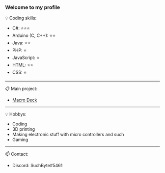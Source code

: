### Welcome to my profile

💡 Coding skills:
- C#: ⭐⭐⭐
- Arduino (C, C++): ⭐⭐
- Java: ⭐⭐
- PHP: ⭐
- JavaScript: ⭐
- HTML: ⭐⭐
- CSS: ⭐
---
📋 Main project:
- [Macro Deck](https://github.com/SuchByte/Macro-Deck)
---
💡 Hobbys:
- Coding
- 3D printing
- Making electronic stuff with micro controllers and such
- Gaming
---
📫 Contact:
- Discord: SuchByte#5461

<!--
**SuchByte/SuchByte** is a ✨ _special_ ✨ repository because its `README.md` (this file) appears on your GitHub profile.

Here are some ideas to get you started:

- 🔭 I’m currently working on ...
- 🌱 I’m currently learning ...
- 👯 I’m looking to collaborate on ...
- 🤔 I’m looking for help with ...
- 💬 Ask me about ...
- 📫 How to reach me: ...
- 😄 Pronouns: ...
- ⚡ Fun fact: ...
-->
